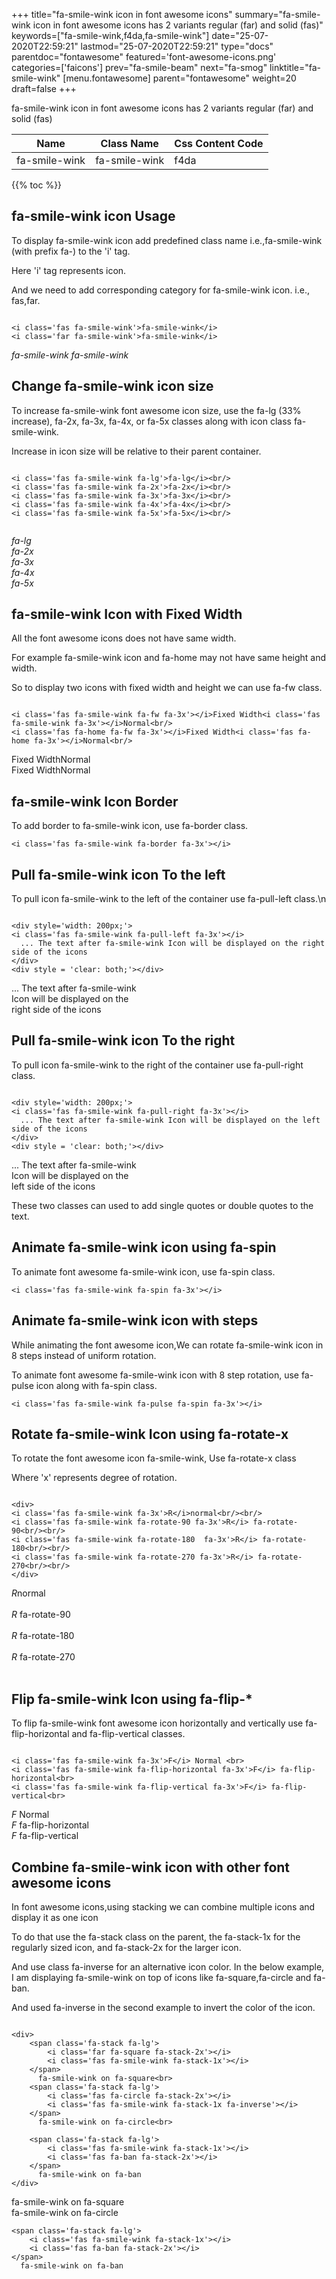 +++
title="fa-smile-wink icon in font awesome icons"
summary="fa-smile-wink icon in font awesome icons has 2 variants regular (far) and solid (fas)"
keywords=["fa-smile-wink,f4da,fa-smile-wink"]
date="25-07-2020T22:59:21"
lastmod="25-07-2020T22:59:21"
type="docs"
parentdoc="fontawesome"
featured='font-awesome-icons.png'
categories=['faicons']
prev="fa-smile-beam"
next="fa-smog"
linktitle="fa-smile-wink"
[menu.fontawesome]
parent="fontawesome"
weight=20
draft=false
+++


fa-smile-wink icon in font awesome icons has 2 variants regular (far) and solid (fas)

<div class='table-responsive'><table class='table'><thead><tr><th>Name</th><th>Class Name</th><th>Css Content Code</th></tr></thead><tbody><tr><td>fa-smile-wink</td><td>fa-smile-wink</td><td>f4da</td></tr></tbody></table></div>


{{% toc %}}


## fa-smile-wink icon Usage

To display fa-smile-wink icon add predefined class name i.e.,fa-smile-wink (with prefix fa-) to the 'i' tag.

Here 'i' tag represents icon.

And we need to add corresponding category for fa-smile-wink icon. i.e., fas,far.


```

<i class='fas fa-smile-wink'>fa-smile-wink</i>
<i class='far fa-smile-wink'>fa-smile-wink</i>
```

<i class='fas fa-smile-wink'>fa-smile-wink</i>
<i class='far fa-smile-wink'>fa-smile-wink</i>




## Change fa-smile-wink icon size
To increase fa-smile-wink font awesome icon size, use the fa-lg (33% increase), fa-2x, fa-3x, fa-4x, or fa-5x classes along with icon class fa-smile-wink.

Increase in icon size will be relative to their parent container. 

```

<i class='fas fa-smile-wink fa-lg'>fa-lg</i><br/>
<i class='fas fa-smile-wink fa-2x'>fa-2x</i><br/>
<i class='fas fa-smile-wink fa-3x'>fa-3x</i><br/>
<i class='fas fa-smile-wink fa-4x'>fa-4x</i><br/>
<i class='fas fa-smile-wink fa-5x'>fa-5x</i><br/>
            
```

<i class='fas fa-smile-wink fa-lg'>fa-lg</i><br/>
<i class='fas fa-smile-wink fa-2x'>fa-2x</i><br/>
<i class='fas fa-smile-wink fa-3x'>fa-3x</i><br/>
<i class='fas fa-smile-wink fa-4x'>fa-4x</i><br/>
<i class='fas fa-smile-wink fa-5x'>fa-5x</i><br/>
            



## fa-smile-wink Icon with Fixed Width 

All the font awesome icons does not have same width.

For example fa-smile-wink icon and fa-home may not have same height and width.

So to display two icons with fixed width and height we can use fa-fw class.


```

<i class='fas fa-smile-wink fa-fw fa-3x'></i>Fixed Width<i class='fas fa-smile-wink fa-3x'></i>Normal<br/>
<i class='fas fa-home fa-fw fa-3x'></i>Fixed Width<i class='fas fa-home fa-3x'></i>Normal<br/>
```

<i class='fas fa-smile-wink fa-fw fa-3x'></i>Fixed Width<i class='fas fa-smile-wink fa-3x'></i>Normal<br/>
<i class='fas fa-home fa-fw fa-3x'></i>Fixed Width<i class='fas fa-home fa-3x'></i>Normal<br/>



## fa-smile-wink Icon Border 

To add border to fa-smile-wink icon, use fa-border class.


```
<i class='fas fa-smile-wink fa-border fa-3x'></i>

```
<i class='fas fa-smile-wink fa-border fa-3x'></i>





## Pull fa-smile-wink icon To the left

To pull icon fa-smile-wink to the left of the container use fa-pull-left class.\n

```

<div style='width: 200px;'>
<i class='fas fa-smile-wink fa-pull-left fa-3x'></i>
  ... The text after fa-smile-wink Icon will be displayed on the right side of the icons
</div>
<div style = 'clear: both;'></div>
```

<div style='width: 200px;'>
<i class='fas fa-smile-wink fa-pull-left fa-3x'></i>
  ... The text after fa-smile-wink Icon will be displayed on the right side of the icons
</div>
<div style = 'clear: both;'></div>




## Pull fa-smile-wink icon To the right
To pull icon fa-smile-wink to the right of the container use fa-pull-right class.

```

<div style='width: 200px;'>
<i class='fas fa-smile-wink fa-pull-right fa-3x'></i>
  ... The text after fa-smile-wink Icon will be displayed on the left side of the icons
</div>
<div style = 'clear: both;'></div>
```

<div style='width: 200px;'>
<i class='fas fa-smile-wink fa-pull-right fa-3x'></i>
  ... The text after fa-smile-wink Icon will be displayed on the left side of the icons
</div>
<div style = 'clear: both;'></div>

These two classes can used to add single quotes or double quotes to the text.


## Animate fa-smile-wink icon using fa-spin
To animate font awesome fa-smile-wink icon, use fa-spin class.

```
<i class='fas fa-smile-wink fa-spin fa-3x'></i>
```
<i class='fas fa-smile-wink fa-spin fa-3x'></i>




## Animate fa-smile-wink icon with steps
While animating the font awesome icon,We can rotate fa-smile-wink icon in 8 steps instead of uniform rotation.

To animate font awesome fa-smile-wink icon with 8 step rotation, use fa-pulse icon along with fa-spin class.


```
<i class='fas fa-smile-wink fa-pulse fa-spin fa-3x'></i>

```
<i class='fas fa-smile-wink fa-pulse fa-spin fa-3x'></i>





## Rotate fa-smile-wink Icon using fa-rotate-x
To rotate the font awesome icon fa-smile-wink, Use fa-rotate-x class

Where 'x' represents degree of rotation.


```

<div>
<i class='fas fa-smile-wink fa-3x'>R</i>normal<br/><br/>
<i class='fas fa-smile-wink fa-rotate-90 fa-3x'>R</i> fa-rotate-90<br/><br/> 
<i class='fas fa-smile-wink fa-rotate-180  fa-3x'>R</i> fa-rotate-180<br/><br/> 
<i class='fas fa-smile-wink fa-rotate-270 fa-3x'>R</i> fa-rotate-270<br/><br/>
</div>
```

<div>
<i class='fas fa-smile-wink fa-3x'>R</i>normal<br/><br/>
<i class='fas fa-smile-wink fa-rotate-90 fa-3x'>R</i> fa-rotate-90<br/><br/> 
<i class='fas fa-smile-wink fa-rotate-180  fa-3x'>R</i> fa-rotate-180<br/><br/> 
<i class='fas fa-smile-wink fa-rotate-270 fa-3x'>R</i> fa-rotate-270<br/><br/>
</div>




## Flip fa-smile-wink Icon using fa-flip-*
To flip fa-smile-wink font awesome icon horizontally and vertically use fa-flip-horizontal and fa-flip-vertical classes. 

```

<i class='fas fa-smile-wink fa-3x'>F</i> Normal <br>
<i class='fas fa-smile-wink fa-flip-horizontal fa-3x'>F</i> fa-flip-horizontal<br>
<i class='fas fa-smile-wink fa-flip-vertical fa-3x'>F</i> fa-flip-vertical<br>
```

<i class='fas fa-smile-wink fa-3x'>F</i> Normal <br>
<i class='fas fa-smile-wink fa-flip-horizontal fa-3x'>F</i> fa-flip-horizontal<br>
<i class='fas fa-smile-wink fa-flip-vertical fa-3x'>F</i> fa-flip-vertical<br>




## Combine fa-smile-wink icon with other font awesome icons
In font awesome icons,using stacking we can combine multiple icons and display it as one icon 

To do that use the fa-stack class on the parent, the fa-stack-1x for the regularly sized icon, and fa-stack-2x for the larger icon.

And use class fa-inverse for an alternative icon color. 
In the below example, I am displaying fa-smile-wink on top of icons like fa-square,fa-circle and fa-ban.

And used fa-inverse in the second example to invert the color of the icon.

```

<div>
    <span class='fa-stack fa-lg'>
        <i class='far fa-square fa-stack-2x'></i>
        <i class='fas fa-smile-wink fa-stack-1x'></i>
    </span>
      fa-smile-wink on fa-square<br>
    <span class='fa-stack fa-lg'>
        <i class='fas fa-circle fa-stack-2x'></i>
        <i class='fas fa-smile-wink fa-stack-1x fa-inverse'></i>
    </span>
      fa-smile-wink on fa-circle<br>

    <span class='fa-stack fa-lg'>
        <i class='fas fa-smile-wink fa-stack-1x'></i>
        <i class='fas fa-ban fa-stack-2x'></i>
    </span>
      fa-smile-wink on fa-ban
</div>
```

<div>
    <span class='fa-stack fa-lg'>
        <i class='far fa-square fa-stack-2x'></i>
        <i class='fas fa-smile-wink fa-stack-1x'></i>
    </span>
      fa-smile-wink on fa-square<br>
    <span class='fa-stack fa-lg'>
        <i class='fas fa-circle fa-stack-2x'></i>
        <i class='fas fa-smile-wink fa-stack-1x fa-inverse'></i>
    </span>
      fa-smile-wink on fa-circle<br>

    <span class='fa-stack fa-lg'>
        <i class='fas fa-smile-wink fa-stack-1x'></i>
        <i class='fas fa-ban fa-stack-2x'></i>
    </span>
      fa-smile-wink on fa-ban
</div>






